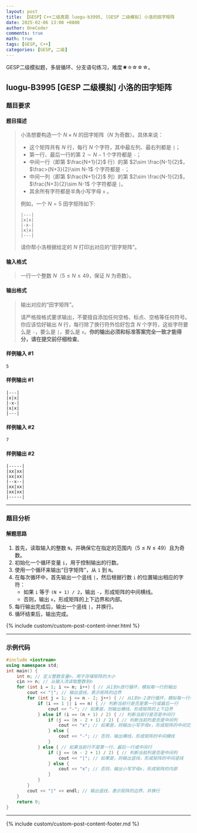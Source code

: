 ```yaml
---
layout: post
title: 【GESP】C++二级真题 luogu-b3995, [GESP 二级模拟] 小洛的田字矩阵
date: 2025-02-06 13:00 +0800
author: OneCoder
comments: true
math: true
tags: [GESP, C++]
categories: [GESP, 二级]
---
```

GESP二级模拟题，多层循环、分支语句练习，难度★✮☆☆☆。

<!--more-->

## luogu-B3995  [GESP 二级模拟] 小洛的田字矩阵

### 题目要求

#### 题目描述

>小洛想要构造一个 $N\times N$  的田字矩阵（$N$ 为奇数）。具体来说：
>
>- 这个矩阵共有 $N$ 行，每行 $N$ 个字符，其中最左列、最右列都是 `|`；
>- 第一行、最后一行的第 $2\sim N-1$ 个字符都是 `-`；
>- 中间一行（即第 $\frac{N+1}{2}$ 行）的第 $2\sim \frac{N-1}{2}$，$\frac>{N+3}{2}\sim N-1$ 个字符都是 `-`；
>- 中间一列（即第 $\frac{N+1}{2}$ 列）的第 $2\sim \frac{N-1}{2}$，$\frac{N+3}{2}\sim N-1$ 个字符都是 `|`。
>- 其余所有字符都是半角小写字母 `x` 。
>
>例如，一个 $N = 5$ 田字矩阵如下:
>
>```console
>|---|
>|x|x|
>|-x-|
>|x|x|
>|---|
>```
>
>请你帮小洛根据给定的 $N$ 打印出对应的“田字矩阵”。

#### 输入格式

>一行一个整数 $N$（$5\leq N \leq 49$，保证 $N$ 为奇数）。

#### 输出格式

>输出对应的“田字矩阵”。
>
>请严格按格式要求输出，不要擅自添加任何空格、标点、空格等任何符号。你应该恰好输出 $N$ 行，每行除了换行符外恰好包含 $N$ 个字符，这些字符要么是 `-`，要么是 `|`，要么是 `x`。**你的输出必须和标准答案完全一致才能得分，请在提交前仔细检查**。

#### 样例输入 #1

```console
5
```

#### 样例输出 #1

```console
|---|
|x|x|
|-x-|
|x|x|
|---|
```

#### 样例输入 #2

```console
7
```

#### 样例输出 #2

```console
|-----|
|xx|xx|
|xx|xx|
|--x--|
|xx|xx|
|xx|xx|
|-----|
```

---

### 题目分析

#### 解题思路

1. 首先，读取输入的整数 `N`，并确保它在指定的范围内（$5\le N \le 49$）且为奇数。
2. 初始化一个循环变量 `i`，用于控制输出的行数。
3. 使用一个循环来输出“日字矩阵”，从 `1` 到 `N`。
4. 在每次循环中，首先输出一个竖线 `|`，然后根据行数 `i` 的位置输出相应的字符：
   - 如果 `i` 等于 `(N + 1) / 2`，输出 `-`，形成矩阵的中间横线。
   - 否则，输出 `x`，形成矩阵的上下边界和内部。
5. 每行输出完成后，输出一个竖线 `|`，并换行。
6. 循环结束后，输出完成。

{% include custom/custom-post-content-inner.html %}

---

### 示例代码

```cpp
#include <iostream>
using namespace std;
int main() {
    int n; // 定义整数变量n，用于存储矩阵的大小
    cin >> n; // 从输入流读取整数到n
    for (int i = 1; i <= n; i++) { // 从1到n进行循环，模拟每一行的输出
        cout << "|"; // 输出竖线，表示矩阵的边界
        for (int j = 1; j <= n - 2; j++) { // 从1到n-2进行循环，模拟每一行中间部分的输出
            if (i == 1 || i == n) { // 判断当前行是否是第一行或最后一行
                cout << "-"; // 如果是，则输出横线，形成矩阵的上下边界
            } else if (i == (n + 1) / 2) { // 判断当前行是否是中间行
                if (j == (n - 2 + 1) / 2) { // 判断当前列是否是中间列
                    cout << "x"; // 如果是，则输出小写字母x，形成矩阵的中间交叉点
                } else {
                    cout << "-"; // 否则，输出横线，形成矩阵的中间横线
                }
            } else { // 如果当前行不是第一行、最后一行或中间行
                if (j == (n - 2 + 1) / 2) { // 判断当前列是否是中间列
                    cout << "|"; // 如果是，则输出竖线，形成矩阵的中间竖线
                } else {
                    cout << "x"; // 否则，输出小写字母x，形成矩阵的内部
                }
            }
        }
        cout << "|" << endl; // 输出竖线，表示矩阵的边界，并换行
    }
    return 0;
}
```

---

{% include custom/custom-post-content-footer.md %}
